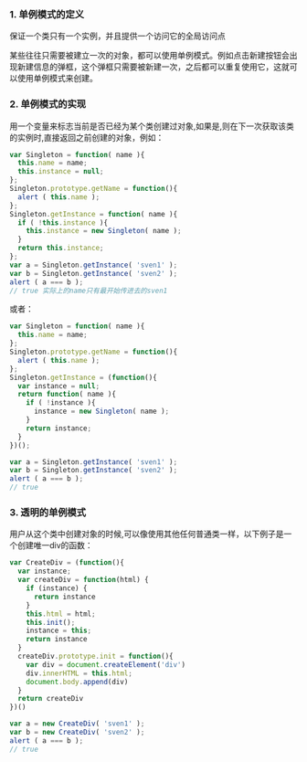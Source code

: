 ### 1. 单例模式的定义

保证一个类只有一个实例，并且提供一个访问它的全局访问点

某些往往只需要被建立一次的对象，都可以使用单例模式。例如点击新建按钮会出现新建信息的弹框，这个弹框只需要被新建一次，之后都可以重复使用它，这就可以使用单例模式来创建。

### 2. 单例模式的实现

用一个变量来标志当前是否已经为某个类创建过对象,如果是,则在下一次获取该类的实例时,直接返回之前创建的对象，例如：
```JavaScript
var Singleton = function( name ){
  this.name = name;
  this.instance = null;
};
Singleton.prototype.getName = function(){
  alert ( this.name );
};
Singleton.getInstance = function( name ){
  if ( !this.instance ){
    this.instance = new Singleton( name );
  }
  return this.instance;
};
var a = Singleton.getInstance( 'sven1' );
var b = Singleton.getInstance( 'sven2' );
alert ( a === b );
// true 实际上的name只有最开始传进去的sven1
```
或者：
```JavaScript
var Singleton = function( name ){
  this.name = name;
};
Singleton.prototype.getName = function(){
  alert ( this.name );
};
Singleton.getInstance = (function(){
  var instance = null;
  return function( name ){
    if ( !instance ){
      instance = new Singleton( name );
    }
    return instance;
  }
})();

var a = Singleton.getInstance( 'sven1' );
var b = Singleton.getInstance( 'sven2' );
alert ( a === b );
// true
```

### 3. 透明的单例模式

用户从这个类中创建对象的时候,可以像使用其他任何普通类一样，以下例子是一个创建唯一div的函数：
```JavaScript
var CreateDiv = (function(){
  var instance;
  var createDiv = function(html) {
    if (instance) {
      return instance
    }
    this.html = html;
    this.init();
    instance = this;
    return instance
  }
  createDiv.prototype.init = function(){
    var div = document.createElement('div')
    div.innerHTML = this.html;
    document.body.append(div)
  }
  return createDiv
})()

var a = new CreateDiv( 'sven1' );
var b = new CreateDiv( 'sven2' );
alert ( a === b );
// true

```




